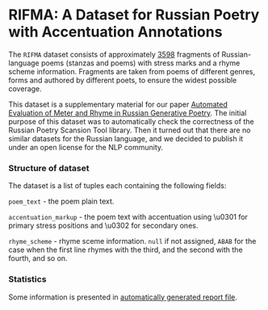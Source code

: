 # RIFMA: A Dataset for Russian Poetry with Accentuation Annotations

The `RIFMA` dataset consists of approximately [3598](poetry_aligner_tests.md) fragments of Russian-language poems (stanzas and poems)
with stress marks and a rhyme scheme information. Fragments are taken from poems of different genres,
forms and authored by different poets, to ensure the widest possible coverage.

This dataset is a supplementary material for our paper [Automated Evaluation of Meter and Rhyme in Russian Generative Poetry](link).
The initial purpose of this dataset was to automatically check the correctness of the Russian Poetry Scansion Tool library.
Then it turned out that there are no similar datasets for the Russian language,
and we decided to publish it under an open license for the NLP community.


### Structure of dataset

The dataset is a list of tuples each containing the following fields:

`poem_text` - the poem plain text.  

`accentuation_markup` - the poem text with accentuation using \u0301 for primary stress positions and \u0302 for secondary ones.  

`rhyme_scheme` - rhyme sceme information. `null` if not assigned, `ABAB` for the case when the first line
rhymes with the third, and the second with the fourth, and so on.  


### Statistics

Some information is presented in [automatically generated report file](poetry_aligner_tests.md).

